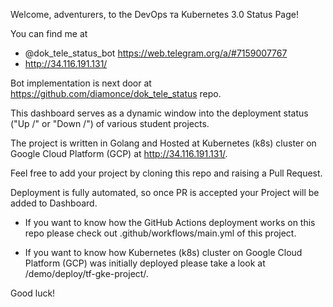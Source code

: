 Welcome, adventurers, to the DevOps та Kubernetes 3.0 Status Page! 

You can find me at 
 * @dok_tele_status_bot https://web.telegram.org/a/#7159007767
 * http://34.116.191.131/

Bot implementation is next door at https://github.com/diamonce/dok_tele_status repo.

This dashboard serves as a dynamic window into the deployment status ("Up /\" or "Down \/") of various student projects. 

The project is written in Golang and Hosted at Kubernetes (k8s) cluster on Google Cloud Platform (GCP) at http://34.116.191.131/.

Feel free to add your project by cloning this repo and raising a Pull Request.

Deployment is fully automated, so once PR is accepted your Project will be added to Dashboard.

  * If you want to know how the GitHub Actions deployment works on this repo please check out .github/workflows/main.yml of this project.

  * If you want to know how Kubernetes (k8s) cluster on Google Cloud Platform (GCP) was initially deployed please take a look at /demo/deploy/tf-gke-project/.

Good luck!
